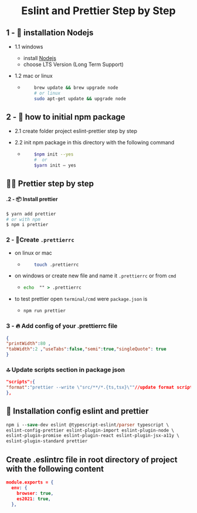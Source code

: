 
<div align="center">

<h1> Eslint and Prettier Step by Step </h1>
</div>

## 1 - 🎨 installation Nodejs

   - 1.1 windows
        - install <a href="https://nodejs.org/en" />Nodejs</a>
        - choose LTS Version (Long Term Support)
    
 - 1.2 mac or linux

    -  ```bash
           brew update && brew upgrade node
           # or linux
           sudo apt-get update && upgrade node
        ```

## 2 - 🎇 how to initial npm package
  - 2.1  create folder project eslint-prettier step by step

- 2.2  init npm package in this directory with the following command
  
    - ```bash
          $npm init --yes
          #  or 
          $yarn init — yes
      ```

## 🐱‍🚀 Prettier step by step

#### .2 - 📦 Install prettier

```bash
$ yarn add prettier
# or with npm
$ npm i prettier
```

### 2 - 🌴Create `.prettierrc`
- on linux or mac
  - ```bash
        touch .prettierrc
    ```
- on windows or create new file and name it `.prettierrc` or from `cmd`

   - ```cmd
     echo  "" > .prettierrc
     ```
- to test prettier open `terminal/cmd` were `package.json` is

   - ```cmd
     npm run prettier
     ```

### 3 - 🔥 Add config of your .prettierrc file

```json
{
"printWidth":80 ,
"tabWidth":2 ,"useTabs":false,"semi":true,"singleQuote": true
}
```

### 🔝 Update scripts section in package json

```json
"scripts":{
"format":"prettier --write \"src/**/*.{ts,tsx}\""//update format script
},
```

## 🎂 Installation config eslint and prettier

```ps
npm i --save-dev eslint @typescript-eslint/parser typescript \
eslint-config-prettier eslint-plugin-import eslint-plugin-node \
eslint-plugin-promise eslint-plugin-react eslint-plugin-jsx-a11y \
eslint-plugin-standard prettier
```

## Create .eslintrc file in root directory of project with the following content

```json
module.exports = {
  env: {
    browser: true,
    es2021: true,
  },

```
